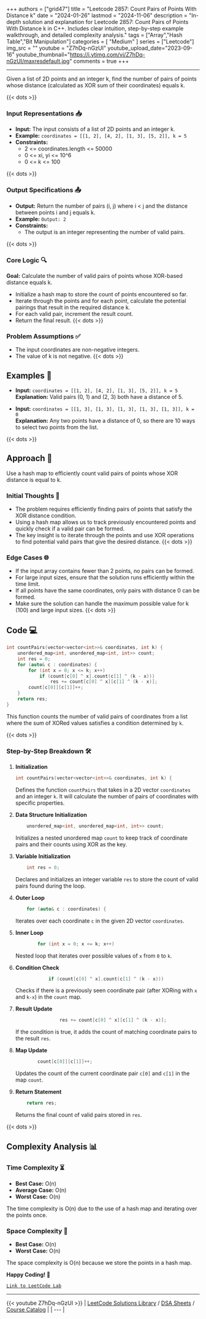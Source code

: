 
+++
authors = ["grid47"]
title = "Leetcode 2857: Count Pairs of Points With Distance k"
date = "2024-01-26"
lastmod = "2024-11-06"
description = "In-depth solution and explanation for Leetcode 2857: Count Pairs of Points With Distance k in C++. Includes clear intuition, step-by-step example walkthrough, and detailed complexity analysis."
tags = ["Array","Hash Table","Bit Manipulation"]
categories = [
    "Medium"
]
series = ["Leetcode"]
img_src = ""
youtube = "Z7hDq-nGzUI"
youtube_upload_date="2023-09-16"
youtube_thumbnail="https://i.ytimg.com/vi/Z7hDq-nGzUI/maxresdefault.jpg"
comments = true
+++



---
Given a list of 2D points and an integer k, find the number of pairs of points whose distance (calculated as XOR sum of their coordinates) equals k.
<!--more-->
{{< dots >}}
### Input Representations 📥
- **Input:** The input consists of a list of 2D points and an integer k.
- **Example:** `coordinates = [[1, 2], [4, 2], [1, 3], [5, 2]], k = 5`
- **Constraints:**
	- 2 <= coordinates.length <= 50000
	- 0 <= xi, yi <= 10^6
	- 0 <= k <= 100

{{< dots >}}
### Output Specifications 📤
- **Output:** Return the number of pairs (i, j) where i < j and the distance between points i and j equals k.
- **Example:** `Output: 2`
- **Constraints:**
	- The output is an integer representing the number of valid pairs.

{{< dots >}}
### Core Logic 🔍
**Goal:** Calculate the number of valid pairs of points whose XOR-based distance equals k.

- Initialize a hash map to store the count of points encountered so far.
- Iterate through the points and for each point, calculate the potential pairings that result in the required distance k.
- For each valid pair, increment the result count.
- Return the final result.
{{< dots >}}
### Problem Assumptions ✅
- The input coordinates are non-negative integers.
- The value of k is not negative.
{{< dots >}}
## Examples 🧩
- **Input:** `coordinates = [[1, 2], [4, 2], [1, 3], [5, 2]], k = 5`  \
  **Explanation:** Valid pairs (0, 1) and (2, 3) both have a distance of 5.

- **Input:** `coordinates = [[1, 3], [1, 3], [1, 3], [1, 3], [1, 3]], k = 0`  \
  **Explanation:** Any two points have a distance of 0, so there are 10 ways to select two points from the list.

{{< dots >}}
## Approach 🚀
Use a hash map to efficiently count valid pairs of points whose XOR distance is equal to k.

### Initial Thoughts 💭
- The problem requires efficiently finding pairs of points that satisfy the XOR distance condition.
- Using a hash map allows us to track previously encountered points and quickly check if a valid pair can be formed.
- The key insight is to iterate through the points and use XOR operations to find potential valid pairs that give the desired distance.
{{< dots >}}
### Edge Cases 🌐
- If the input array contains fewer than 2 points, no pairs can be formed.
- For large input sizes, ensure that the solution runs efficiently within the time limit.
- If all points have the same coordinates, only pairs with distance 0 can be formed.
- Make sure the solution can handle the maximum possible value for k (100) and large input sizes.
{{< dots >}}
## Code 💻
```cpp
int countPairs(vector<vector<int>>& coordinates, int k) {
    unordered_map<int, unordered_map<int, int>> count;
    int res = 0;
    for (auto& c : coordinates) {
        for (int x = 0; x <= k; x++)
            if (count[c[0] ^ x].count(c[1] ^ (k - x)))
                res += count[c[0] ^ x][c[1] ^ (k - x)];
        count[c[0]][c[1]]++;
    }
    return res;
}
```

This function counts the number of valid pairs of coordinates from a list where the sum of XORed values satisfies a condition determined by `k`.

{{< dots >}}
### Step-by-Step Breakdown 🛠️
1. **Initialization**
	```cpp
	int countPairs(vector<vector<int>>& coordinates, int k) {
	```
	Defines the function `countPairs` that takes in a 2D vector `coordinates` and an integer `k`. It will calculate the number of pairs of coordinates with specific properties.

2. **Data Structure Initialization**
	```cpp
	    unordered_map<int, unordered_map<int, int>> count;
	```
	Initializes a nested unordered map `count` to keep track of coordinate pairs and their counts using XOR as the key.

3. **Variable Initialization**
	```cpp
	    int res = 0;
	```
	Declares and initializes an integer variable `res` to store the count of valid pairs found during the loop.

4. **Outer Loop**
	```cpp
	    for (auto& c : coordinates) {
	```
	Iterates over each coordinate `c` in the given 2D vector `coordinates`.

5. **Inner Loop**
	```cpp
	        for (int x = 0; x <= k; x++)
	```
	Nested loop that iterates over possible values of `x` from `0` to `k`.

6. **Condition Check**
	```cpp
	            if (count[c[0] ^ x].count(c[1] ^ (k - x)))
	```
	Checks if there is a previously seen coordinate pair (after XORing with `x` and `k-x`) in the `count` map.

7. **Result Update**
	```cpp
	                res += count[c[0] ^ x][c[1] ^ (k - x)];
	```
	If the condition is true, it adds the count of matching coordinate pairs to the result `res`.

8. **Map Update**
	```cpp
	        count[c[0]][c[1]]++;
	```
	Updates the count of the current coordinate pair `c[0]` and `c[1]` in the map `count`.

9. **Return Statement**
	```cpp
	    return res;
	```
	Returns the final count of valid pairs stored in `res`.

{{< dots >}}
## Complexity Analysis 📊
### Time Complexity ⏳
- **Best Case:** O(n)
- **Average Case:** O(n)
- **Worst Case:** O(n)

The time complexity is O(n) due to the use of a hash map and iterating over the points once.

### Space Complexity 💾
- **Best Case:** O(n)
- **Worst Case:** O(n)

The space complexity is O(n) because we store the points in a hash map.

**Happy Coding! 🎉**


[`Link to LeetCode Lab`](https://leetcode.com/problems/count-pairs-of-points-with-distance-k/description/)

---
{{< youtube Z7hDq-nGzUI >}}
| [LeetCode Solutions Library](https://grid47.xyz/leetcode/) / [DSA Sheets](https://grid47.xyz/sheets/) / [Course Catalog](https://grid47.xyz/courses/) |
| --- |
